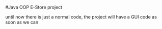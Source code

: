 #Java OOP E-Store project

until now there is just a normal code, the project will have a GUI code as soon as we can
